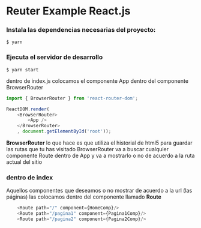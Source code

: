 # Reuter Example React.js

### Instala las dependencias necesarias del proyecto:
```shell
$ yarn
```

### Ejecuta el servidor de desarrollo
```shell
$ yarn start 
```

dentro de index.js colocamos el componente App dentro del componente BrowserRouter

```js
import { BrowserRouter } from 'react-router-dom';

ReactDOM.render(
    <BrowserRouter>
        <App />
    </BrowserRouter>
    , document.getElementById('root'));
```

**BrowserRouter** lo que hace es que utiliza el historial de html5 para guardar las rutas que tu has visitado
BrowserRouter va a buscar cualquier componente Route dentro de App y va a mostrarlo o no de acuerdo a la ruta actual del sitio

### dentro de index
Aquellos componentes que deseamos o no mostrar de acuerdo a la url (las páginas) las colocamos dentro del componente
llamado **Route** 

```js
    <Route path="/" component={HomeComp}/>
    <Route path="/pagina1" component={Pagina1Comp}/>
    <Route path="/pagina2" component={Pagina2Comp}/>
```
        
